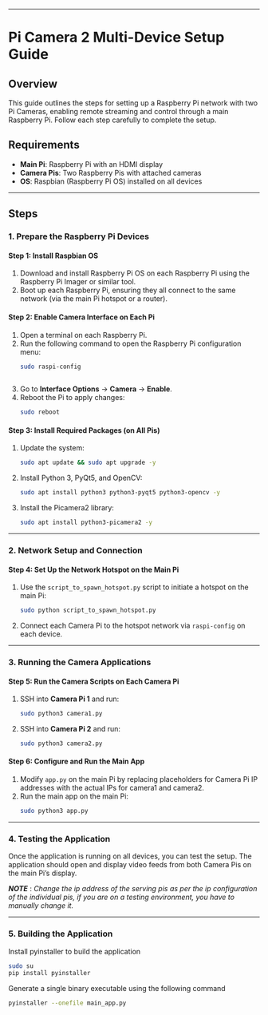 ___

# Pi Camera 2 Multi-Device Setup Guide

## Overview
This guide outlines the steps for setting up a Raspberry Pi network with two Pi Cameras, enabling remote streaming and control through a main Raspberry Pi. Follow each step carefully to complete the setup.

## Requirements
- **Main Pi**: Raspberry Pi with an HDMI display
- **Camera Pis**: Two Raspberry Pis with attached cameras
- **OS**: Raspbian (Raspberry Pi OS) installed on all devices

---

## Steps

### 1. Prepare the Raspberry Pi Devices

#### Step 1: Install Raspbian OS
1. Download and install Raspberry Pi OS on each Raspberry Pi using the Raspberry Pi Imager or similar tool.
2. Boot up each Raspberry Pi, ensuring they all connect to the same network (via the main Pi hotspot or a router).

#### Step 2: Enable Camera Interface on Each Pi
1. Open a terminal on each Raspberry Pi.
2. Run the following command to open the Raspberry Pi configuration menu:
   ```bash
   sudo raspi-config
  
3. Go to **Interface Options** → **Camera** → **Enable**.
4. Reboot the Pi to apply changes:
   ```bash
   sudo reboot
   ```

#### Step 3: Install Required Packages (on All Pis)
1. Update the system:
   ```bash
   sudo apt update && sudo apt upgrade -y
   ```
2. Install Python 3, PyQt5, and OpenCV:
   ```bash
   sudo apt install python3 python3-pyqt5 python3-opencv -y
   ```
3. Install the Picamera2 library:
   ```bash
   sudo apt install python3-picamera2 -y
   ```

---

### 2. Network Setup and Connection

#### Step 4: Set Up the Network Hotspot on the Main Pi
1. Use the `script_to_spawn_hotspot.py` script to initiate a hotspot on the main Pi:
   ```bash
   sudo python script_to_spawn_hotspot.py
   ```
2. Connect each Camera Pi to the hotspot network via `raspi-config` on each device.

---

### 3. Running the Camera Applications

#### Step 5: Run the Camera Scripts on Each Camera Pi
1. SSH into **Camera Pi 1** and run:
   ```bash
   sudo python3 camera1.py
   ```
2. SSH into **Camera Pi 2** and run:
   ```bash
   sudo python3 camera2.py
   ```

#### Step 6: Configure and Run the Main App
1. Modify `app.py` on the main Pi by replacing placeholders for Camera Pi IP addresses with the actual IPs for camera1 and camera2.
2. Run the main app on the main Pi:
   ```bash
   sudo python3 app.py
   ```

---

### 4. Testing the Application

Once the application is running on all devices, you can test the setup. The application should open and display video feeds from both Camera Pis on the main Pi’s display.

***NOTE*** : *Change the ip address of the serving pis as per the ip configuration of the individual pis, if you are on a testing environment, you have to manually change it.*

---
### 5. Building the Application
Install pyinstaller to build the application 
```bash 
sudo su
pip install pyinstaller
```
Generate a single binary executable using the following command 
```bash
pyinstaller --onefile main_app.py
```
